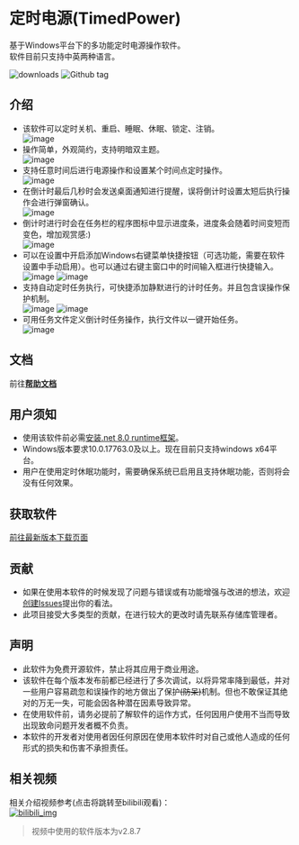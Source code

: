 # 定时电源(TimedPower)

基于Windows平台下的多功能定时电源操作软件。\
软件目前只支持中英两种语言。

![downloads](https://img.shields.io/github/downloads/hgnim/timedpower/total.svg)
![Github tag](https://badgen.net/github/tag/hgnim/timedpower)

## 介绍

- 该软件可以定时关机、重启、睡眠、休眠、锁定、注销。\
  ![image](https://raw.githubusercontent.com/Hgnim/TimedPower/refs/heads/doc/imgs/image1.png)
- 操作简单，外观简约，支持明暗双主题。\
  ![image](https://raw.githubusercontent.com/Hgnim/TimedPower/refs/heads/doc/imgs/image2.png)
- 支持任意时间后进行电源操作和设置某个时间点定时操作。\
  ![image](https://raw.githubusercontent.com/Hgnim/TimedPower/refs/heads/doc/imgs/image3.png)
- 在倒计时最后几秒时会发送桌面通知进行提醒，误将倒计时设置太短后执行操作会进行弹窗确认。\
  ![image](https://raw.githubusercontent.com/Hgnim/TimedPower/refs/heads/doc/imgs/image4.png)
- 倒计时进行时会在任务栏的程序图标中显示进度条，进度条会随着时间变短而变色，增加观赏感:) \
  ![image](https://raw.githubusercontent.com/Hgnim/TimedPower/refs/heads/doc/imgs/image5.png)
- 可以在设置中开启添加Windows右键菜单快捷按钮（可选功能，需要在软件设置中手动启用）。也可以通过右键主窗口中的时间输入框进行快捷输入。\
  ![image](https://raw.githubusercontent.com/Hgnim/TimedPower/refs/heads/doc/imgs/image6.png)
  ![image](https://raw.githubusercontent.com/Hgnim/TimedPower/refs/heads/doc/imgs/image7.png)
- 支持自动定时任务执行，可快捷添加静默进行的计时任务。并且包含误操作保护机制。\
  ![image](https://raw.githubusercontent.com/Hgnim/TimedPower/refs/heads/doc/imgs/image8.png)
  ![image](https://raw.githubusercontent.com/Hgnim/TimedPower/refs/heads/doc/imgs/image9.png)
- 可用任务文件定义倒计时任务操作，执行文件以一键开始任务。\
  ![image](https://raw.githubusercontent.com/Hgnim/TimedPower/refs/heads/doc/imgs/image10.png)

## 文档

前往[**帮助文档**](https://github.com/Hgnim/TimedPower/wiki)

## 用户须知

- 使用该软件前必需[安装.net 8.0 runtime框架](https://dotnet.microsoft.com/zh-cn/download/dotnet/thank-you/runtime-8.0.10-windows-x64-installer)。
- Windows版本要求10.0.17763.0及以上。现在目前只支持windows x64平台。
- 用户在使用定时休眠功能时，需要确保系统已启用且支持休眠功能，否则将会没有任何效果。

## 获取软件

[前往最新版本下载页面](https://github.com/Hgnim/TimedPower/releases/latest)

## 贡献

- 如果在使用本软件的时候发现了问题与错误或有功能增强与改进的想法，欢迎[创建Issues](https://github.com/Hgnim/TimedPower/issues/new)提出你的看法。
- 此项目接受大多类型的贡献，在进行较大的更改时请先联系存储库管理者。

## 声明

- 此软件为免费开源软件，禁止将其应用于商业用途。
- 该软件在每个版本发布前都已经进行了多次调试，以将异常率降到最低，并对一些用户容易疏忽和误操作的地方做出了保护<del>\(防呆\)</del>机制。但也不敢保证其绝对的万无一失，可能会因各种潜在因素导致异常。
- 在使用软件前，请务必提前了解软件的运作方式，任何因用户使用不当而导致出现致命问题开发者概不负责。
- 本软件的开发者对使用者因任何原因在使用本软件时对自己或他人造成的任何形式的损失和伤害不承担责任。

## 相关视频

相关介绍视频参考(点击将跳转至bilibili观看)：\
[![bilibili_img](https://i0.hdslb.com/bfs/archive/fc7e7cc4588dad7f350031a8d0b9e09a8adb3a7f.jpg@308w_174h)](https://www.bilibili.com/video/BV1yxNAenEBb)
> 视频中使用的软件版本为v2.8.7
